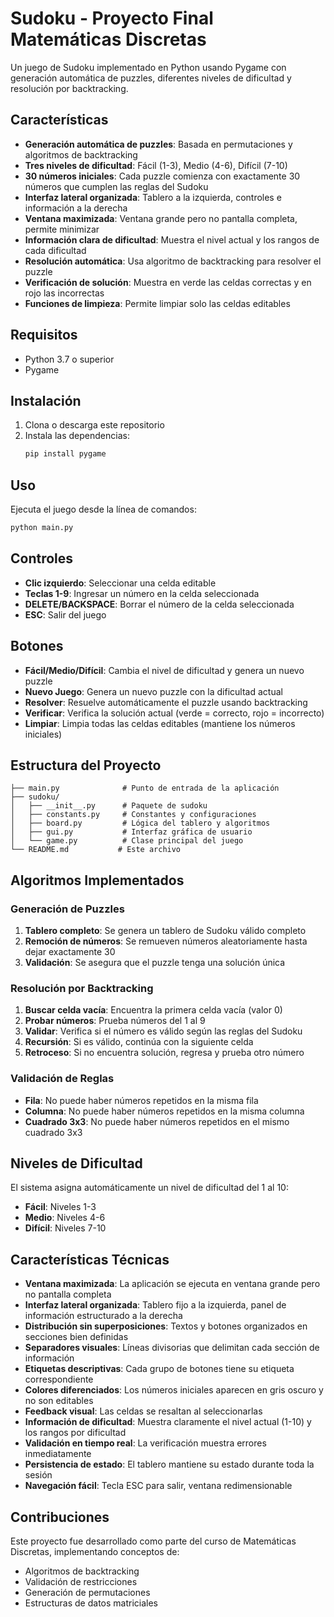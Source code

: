 # Sudoku - Proyecto Final Matemáticas Discretas

Un juego de Sudoku implementado en Python usando Pygame con generación automática de puzzles, diferentes niveles de dificultad y resolución por backtracking.

## Características

- **Generación automática de puzzles**: Basada en permutaciones y algoritmos de backtracking
- **Tres niveles de dificultad**: Fácil (1-3), Medio (4-6), Difícil (7-10)
- **30 números iniciales**: Cada puzzle comienza con exactamente 30 números que cumplen las reglas del Sudoku
- **Interfaz lateral organizada**: Tablero a la izquierda, controles e información a la derecha
- **Ventana maximizada**: Ventana grande pero no pantalla completa, permite minimizar
- **Información clara de dificultad**: Muestra el nivel actual y los rangos de cada dificultad
- **Resolución automática**: Usa algoritmo de backtracking para resolver el puzzle
- **Verificación de solución**: Muestra en verde las celdas correctas y en rojo las incorrectas
- **Funciones de limpieza**: Permite limpiar solo las celdas editables

## Requisitos

- Python 3.7 o superior
- Pygame

## Instalación

1. Clona o descarga este repositorio
2. Instala las dependencias:
   ```bash
   pip install pygame
   ```

## Uso

Ejecuta el juego desde la línea de comandos:

```bash
python main.py
```

## Controles

- **Clic izquierdo**: Seleccionar una celda editable
- **Teclas 1-9**: Ingresar un número en la celda seleccionada
- **DELETE/BACKSPACE**: Borrar el número de la celda seleccionada
- **ESC**: Salir del juego

## Botones

- **Fácil/Medio/Difícil**: Cambia el nivel de dificultad y genera un nuevo puzzle
- **Nuevo Juego**: Genera un nuevo puzzle con la dificultad actual
- **Resolver**: Resuelve automáticamente el puzzle usando backtracking
- **Verificar**: Verifica la solución actual (verde = correcto, rojo = incorrecto)
- **Limpiar**: Limpia todas las celdas editables (mantiene los números iniciales)

## Estructura del Proyecto

```
├── main.py              # Punto de entrada de la aplicación
├── sudoku/
│   ├── __init__.py      # Paquete de sudoku
│   ├── constants.py     # Constantes y configuraciones
│   ├── board.py         # Lógica del tablero y algoritmos
│   ├── gui.py           # Interfaz gráfica de usuario
│   └── game.py          # Clase principal del juego
└── README.md           # Este archivo
```

## Algoritmos Implementados

### Generación de Puzzles
1. **Tablero completo**: Se genera un tablero de Sudoku válido completo
2. **Remoción de números**: Se remueven números aleatoriamente hasta dejar exactamente 30
3. **Validación**: Se asegura que el puzzle tenga una solución única

### Resolución por Backtracking
1. **Buscar celda vacía**: Encuentra la primera celda vacía (valor 0)
2. **Probar números**: Prueba números del 1 al 9
3. **Validar**: Verifica si el número es válido según las reglas del Sudoku
4. **Recursión**: Si es válido, continúa con la siguiente celda
5. **Retroceso**: Si no encuentra solución, regresa y prueba otro número

### Validación de Reglas
- **Fila**: No puede haber números repetidos en la misma fila
- **Columna**: No puede haber números repetidos en la misma columna
- **Cuadrado 3x3**: No puede haber números repetidos en el mismo cuadrado 3x3

## Niveles de Dificultad

El sistema asigna automáticamente un nivel de dificultad del 1 al 10:
- **Fácil**: Niveles 1-3
- **Medio**: Niveles 4-6
- **Difícil**: Niveles 7-10

## Características Técnicas

- **Ventana maximizada**: La aplicación se ejecuta en ventana grande pero no pantalla completa
- **Interfaz lateral organizada**: Tablero fijo a la izquierda, panel de información estructurado a la derecha
- **Distribución sin superposiciones**: Textos y botones organizados en secciones bien definidas
- **Separadores visuales**: Líneas divisorias que delimitan cada sección de información
- **Etiquetas descriptivas**: Cada grupo de botones tiene su etiqueta correspondiente
- **Colores diferenciados**: Los números iniciales aparecen en gris oscuro y no son editables
- **Feedback visual**: Las celdas se resaltan al seleccionarlas
- **Información de dificultad**: Muestra claramente el nivel actual (1-10) y los rangos por dificultad
- **Validación en tiempo real**: La verificación muestra errores inmediatamente
- **Persistencia de estado**: El tablero mantiene su estado durante toda la sesión
- **Navegación fácil**: Tecla ESC para salir, ventana redimensionable

## Contribuciones

Este proyecto fue desarrollado como parte del curso de Matemáticas Discretas, implementando conceptos de:
- Algoritmos de backtracking
- Validación de restricciones
- Generación de permutaciones
- Estructuras de datos matriciales
